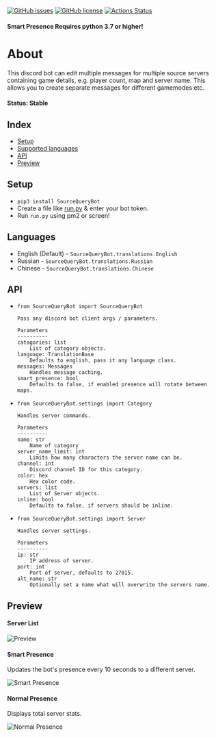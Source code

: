 [![GitHub issues](https://img.shields.io/github/issues/WardPearce/SourceQueryBot)](https://github.com/WardPearce/SourceQueryBot/issues)
[![GitHub license](https://img.shields.io/github/license/WardPearce/SourceQueryBot)](https://github.com/WardPearce/SourceQueryBot/blob/master/LICENSE)
[![Actions Status](https://github.com/WardPearce/SourceQueryBot/workflows/Python%20application/badge.svg)](https://github.com/WardPearce/SourceQueryBot/actions)

#### Smart Presence Requires python 3.7 or higher!

# About
This discord bot can edit multiple messages for multiple source servers containing game details, e.g. player count, map and server name. This allows you to create separate messages for different gamemodes etc.

#### Status: Stable

## Index
- [Setup](#setup)
- [Supported languages](#languages)
- [API](#api)
- [Preview](#preview)

## Setup
- ``pip3 install SourceQueryBot``
- Create a file like [run.py](https://github.com/WardPearce/SourceQueryBot/blob/Development/run.py) & enter your bot token.
- Run ``run.py`` using pm2 or screen!

## Languages
- English (Default) - ``SourceQueryBot.translations.English``
- Russian - ``SourceQueryBot.translations.Russian``
- Chinese - ``SourceQueryBot.translations.Chinese``

## API
- ``from SourceQueryBot import SourceQueryBot``
    ```
    Pass any discord bot client args / parameters.

    Parameters
    ----------
    catagories: list
        List of category objects.
    language: TranslationBase
        Defaults to english, pass it any language class.
    messages: Messages
        Handles message caching.
    smart_presence: bool
        Defaults to false, if enabled presence will rotate between maps.
    ```

- ``from SourceQueryBot.settings import Category``
    ```
    Handles server commands.

    Parameters
    ----------
    name: str
        Name of category
    server_name_limit: int
        Limits how many characters the server name can be.
    channel: int
        Discord channel ID for this category.
    color: hex
        Hex color code.
    servers: list
        List of Server objects.
    inline: bool
        Defaults to false, if servers should be inline.
    ```

- ``from SourceQueryBot.settings import Server``
    ```
    Handles server settings.

    Parameters
    ----------
    ip: str
        IP address of server.
    port: int
        Port of server, defaults to 27015.
    alt_name: str
        Optionally set a name what will overwrite the servers name.
    ```

## Preview
#### Server List
![Preview](http://i.imgur.com/Ph9iZgR.png)

#### Smart Presence
Updates the bot's presence every 10 seconds to a different server.

![Smart Presence](https://i.imgur.com/Hb5LNaq.png)

#### Normal Presence
Displays total server stats.

![Normal Presence](https://i.imgur.com/WYsuujT.png)
